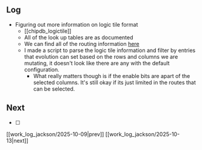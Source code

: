 ## Log
- Figuring out more information on logic tile format
	- [[chipdb_logictile]]
	- All of the look up tables are as documented
	- We can find all of the routing information [here](https://github.com/YosysHQ/icestorm/blob/master/icebox/iceboxdb.py#L871)
	- I made a script to parse the logic tile information and filter by entries that evolution can set based on the rows and columns we are mutating, it doesn't look like there are any with the default configuration.
		- What really matters though is if the enable bits are apart of the selected columns. It's still okay if its just limited in the routes that can be selected. 
## Next
- [ ]

[[work_log_jackson/2025-10-09|prev]] [[work_log_jackson/2025-10-13|next]]
